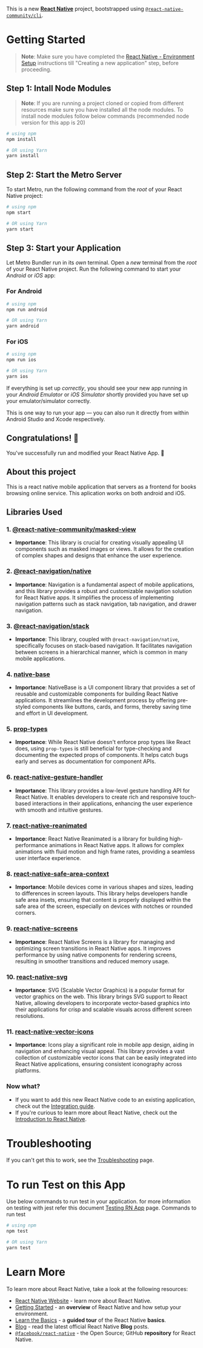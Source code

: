 This is a new [**React Native**](https://reactnative.dev) project, bootstrapped using [`@react-native-community/cli`](https://github.com/react-native-community/cli).

# Getting Started

> **Note**: Make sure you have completed the [React Native - Environment Setup](https://reactnative.dev/docs/environment-setup) instructions till "Creating a new application" step, before proceeding.

## Step 1: Intall Node Modules

> **Note**: If you are running a project cloned or copied from different resources make sure you have installed all the node modules.
> To install node modules follow below commands (recommended node version for this app is 20)

```bash
# using npm
npm install

# OR using Yarn
yarn install
```

## Step 2: Start the Metro Server

To start Metro, run the following command from the _root_ of your React Native project:

```bash
# using npm
npm start

# OR using Yarn
yarn start
```

## Step 3: Start your Application

Let Metro Bundler run in its _own_ terminal. Open a _new_ terminal from the _root_ of your React Native project. Run the following command to start your _Android_ or _iOS_ app:

### For Android

```bash
# using npm
npm run android

# OR using Yarn
yarn android
```

### For iOS

```bash
# using npm
npm run ios

# OR using Yarn
yarn ios
```

If everything is set up _correctly_, you should see your new app running in your _Android Emulator_ or _iOS Simulator_ shortly provided you have set up your emulator/simulator correctly.

This is one way to run your app — you can also run it directly from within Android Studio and Xcode respectively.

## Congratulations! :tada:

You've successfully run and modified your React Native App. :partying_face:

## About this project

This is a react native mobile application that servers as a frontend for books browsing online service. This aplication works on both android and iOS.

## Libraries Used

### 1. [@react-native-community/masked-view](https://github.com/react-native-community/masked-view)

- **Importance**: This library is crucial for creating visually appealing UI components such as masked images or views. It allows for the creation of complex shapes and designs that enhance the user experience.

### 2. [@react-navigation/native](https://github.com/react-navigation)

- **Importance**: Navigation is a fundamental aspect of mobile applications, and this library provides a robust and customizable navigation solution for React Native apps. It simplifies the process of implementing navigation patterns such as stack navigation, tab navigation, and drawer navigation.

### 3. [@react-navigation/stack](https://github.com/react-navigation)

- **Importance**: This library, coupled with `@react-navigation/native`, specifically focuses on stack-based navigation. It facilitates navigation between screens in a hierarchical manner, which is common in many mobile applications.

### 4. [native-base](https://nativebase.io/)

- **Importance**: NativeBase is a UI component library that provides a set of reusable and customizable components for building React Native applications. It streamlines the development process by offering pre-styled components like buttons, cards, and forms, thereby saving time and effort in UI development.

### 5. [prop-types](https://github.com/facebook/prop-types)

- **Importance**: While React Native doesn't enforce prop types like React does, using `prop-types` is still beneficial for type-checking and documenting the expected props of components. It helps catch bugs early and serves as documentation for component APIs.

### 6. [react-native-gesture-handler](https://github.com/software-mansion/react-native-gesture-handler)

- **Importance**: This library provides a low-level gesture handling API for React Native. It enables developers to create rich and responsive touch-based interactions in their applications, enhancing the user experience with smooth and intuitive gestures.

### 7. [react-native-reanimated](https://github.com/software-mansion/react-native-reanimated)

- **Importance**: React Native Reanimated is a library for building high-performance animations in React Native apps. It allows for complex animations with fluid motion and high frame rates, providing a seamless user interface experience.

### 8. [react-native-safe-area-context](https://github.com/th3rdwave/react-native-safe-area-context)

- **Importance**: Mobile devices come in various shapes and sizes, leading to differences in screen layouts. This library helps developers handle safe area insets, ensuring that content is properly displayed within the safe area of the screen, especially on devices with notches or rounded corners.

### 9. [react-native-screens](https://github.com/software-mansion/react-native-screens)

- **Importance**: React Native Screens is a library for managing and optimizing screen transitions in React Native apps. It improves performance by using native components for rendering screens, resulting in smoother transitions and reduced memory usage.

### 10. [react-native-svg](https://github.com/react-native-svg/react-native-svg)

- **Importance**: SVG (Scalable Vector Graphics) is a popular format for vector graphics on the web. This library brings SVG support to React Native, allowing developers to incorporate vector-based graphics into their applications for crisp and scalable visuals across different screen resolutions.

### 11. [react-native-vector-icons](https://github.com/oblador/react-native-vector-icons)

- **Importance**: Icons play a significant role in mobile app design, aiding in navigation and enhancing visual appeal. This library provides a vast collection of customizable vector icons that can be easily integrated into React Native applications, ensuring consistent iconography across platforms.

### Now what?

- If you want to add this new React Native code to an existing application, check out the [Integration guide](https://reactnative.dev/docs/integration-with-existing-apps).
- If you're curious to learn more about React Native, check out the [Introduction to React Native](https://reactnative.dev/docs/getting-started).

# Troubleshooting

If you can't get this to work, see the [Troubleshooting](https://reactnative.dev/docs/troubleshooting) page.

# To run Test on this App

Use below commands to run test in your application.
for more information on testing with jest refer this document
[Testing RN App](https://jestjs.io/docs/tutorial-react-native) page.
Commands to run test

```bash
# using npm
npm test

# OR using Yarn
yarn test
```

# Learn More

To learn more about React Native, take a look at the following resources:

- [React Native Website](https://reactnative.dev) - learn more about React Native.
- [Getting Started](https://reactnative.dev/docs/environment-setup) - an **overview** of React Native and how setup your environment.
- [Learn the Basics](https://reactnative.dev/docs/getting-started) - a **guided tour** of the React Native **basics**.
- [Blog](https://reactnative.dev/blog) - read the latest official React Native **Blog** posts.
- [`@facebook/react-native`](https://github.com/facebook/react-native) - the Open Source; GitHub **repository** for React Native.
